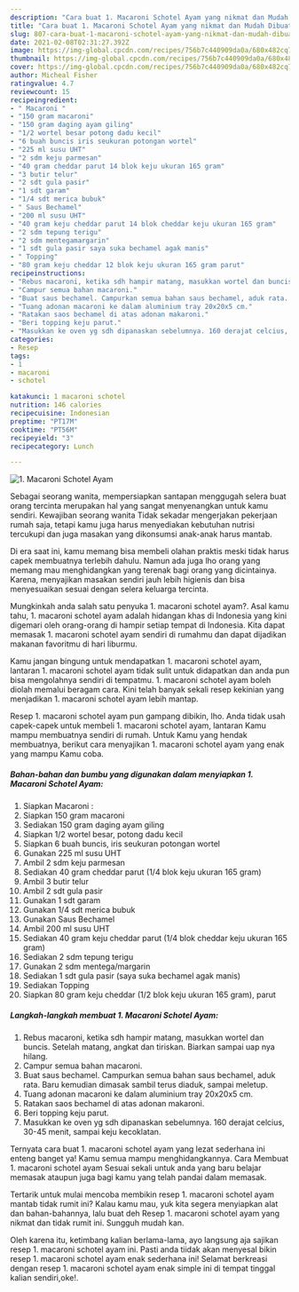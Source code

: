 ```yaml
---
description: "Cara buat 1. Macaroni Schotel Ayam yang nikmat dan Mudah Dibuat"
title: "Cara buat 1. Macaroni Schotel Ayam yang nikmat dan Mudah Dibuat"
slug: 807-cara-buat-1-macaroni-schotel-ayam-yang-nikmat-dan-mudah-dibuat
date: 2021-02-08T02:31:27.392Z
image: https://img-global.cpcdn.com/recipes/756b7c440909da0a/680x482cq70/1-macaroni-schotel-ayam-foto-resep-utama.jpg
thumbnail: https://img-global.cpcdn.com/recipes/756b7c440909da0a/680x482cq70/1-macaroni-schotel-ayam-foto-resep-utama.jpg
cover: https://img-global.cpcdn.com/recipes/756b7c440909da0a/680x482cq70/1-macaroni-schotel-ayam-foto-resep-utama.jpg
author: Micheal Fisher
ratingvalue: 4.7
reviewcount: 15
recipeingredient:
- " Macaroni "
- "150 gram macaroni"
- "150 gram daging ayam giling"
- "1/2 wortel besar potong dadu kecil"
- "6 buah buncis iris seukuran potongan wortel"
- "225 ml susu UHT"
- "2 sdm keju parmesan"
- "40 gram cheddar parut 14 blok keju ukuran 165 gram"
- "3 butir telur"
- "2 sdt gula pasir"
- "1 sdt garam"
- "1/4 sdt merica bubuk"
- " Saus Bechamel"
- "200 ml susu UHT"
- "40 gram keju cheddar parut 14 blok cheddar keju ukuran 165 gram"
- "2 sdm tepung terigu"
- "2 sdm mentegamargarin"
- "1 sdt gula pasir saya suka bechamel agak manis"
- " Topping"
- "80 gram keju cheddar 12 blok keju ukuran 165 gram parut"
recipeinstructions:
- "Rebus macaroni, ketika sdh hampir matang, masukkan wortel dan buncis. Setelah matang, angkat dan tiriskan. Biarkan sampai uap nya hilang."
- "Campur semua bahan macaroni."
- "Buat saus bechamel. Campurkan semua bahan saus bechamel, aduk rata. Baru kemudian dimasak sambil terus diaduk, sampai meletup."
- "Tuang adonan macaroni ke dalam aluminium tray 20x20x5 cm."
- "Ratakan saos bechamel di atas adonan makaroni."
- "Beri topping keju parut."
- "Masukkan ke oven yg sdh dipanaskan sebelumnya. 160 derajat celcius, 30-45 menit, sampai keju kecoklatan."
categories:
- Resep
tags:
- 1
- macaroni
- schotel

katakunci: 1 macaroni schotel 
nutrition: 146 calories
recipecuisine: Indonesian
preptime: "PT17M"
cooktime: "PT56M"
recipeyield: "3"
recipecategory: Lunch

---
```



![1. Macaroni Schotel Ayam](https://img-global.cpcdn.com/recipes/756b7c440909da0a/680x482cq70/1-macaroni-schotel-ayam-foto-resep-utama.jpg)

Sebagai seorang wanita, mempersiapkan santapan menggugah selera buat orang tercinta merupakan hal yang sangat menyenangkan untuk kamu sendiri. Kewajiban seorang  wanita Tidak sekadar mengerjakan pekerjaan rumah saja, tetapi kamu juga harus menyediakan kebutuhan nutrisi tercukupi dan juga masakan yang dikonsumsi anak-anak harus mantab.

Di era  saat ini, kamu memang bisa membeli olahan praktis meski tidak harus capek membuatnya terlebih dahulu. Namun ada juga lho orang yang memang mau menghidangkan yang terenak bagi orang yang dicintainya. Karena, menyajikan masakan sendiri jauh lebih higienis dan bisa menyesuaikan sesuai dengan selera keluarga tercinta. 



Mungkinkah anda salah satu penyuka 1. macaroni schotel ayam?. Asal kamu tahu, 1. macaroni schotel ayam adalah hidangan khas di Indonesia yang kini digemari oleh orang-orang di hampir setiap tempat di Indonesia. Kita dapat memasak 1. macaroni schotel ayam sendiri di rumahmu dan dapat dijadikan makanan favoritmu di hari liburmu.

Kamu jangan bingung untuk mendapatkan 1. macaroni schotel ayam, lantaran 1. macaroni schotel ayam tidak sulit untuk didapatkan dan anda pun bisa mengolahnya sendiri di tempatmu. 1. macaroni schotel ayam boleh diolah memalui beragam cara. Kini telah banyak sekali resep kekinian yang menjadikan 1. macaroni schotel ayam lebih mantap.

Resep 1. macaroni schotel ayam pun gampang dibikin, lho. Anda tidak usah capek-capek untuk membeli 1. macaroni schotel ayam, lantaran Kamu mampu membuatnya sendiri di rumah. Untuk Kamu yang hendak membuatnya, berikut cara menyajikan 1. macaroni schotel ayam yang enak yang mampu Kamu coba.

<!--inarticleads1-->

##### Bahan-bahan dan bumbu yang digunakan dalam menyiapkan 1. Macaroni Schotel Ayam:

1. Siapkan  Macaroni :
1. Siapkan 150 gram macaroni
1. Sediakan 150 gram daging ayam giling
1. Siapkan 1/2 wortel besar, potong dadu kecil
1. Siapkan 6 buah buncis, iris seukuran potongan wortel
1. Gunakan 225 ml susu UHT
1. Ambil 2 sdm keju parmesan
1. Sediakan 40 gram cheddar parut (1/4 blok keju ukuran 165 gram)
1. Ambil 3 butir telur
1. Ambil 2 sdt gula pasir
1. Gunakan 1 sdt garam
1. Gunakan 1/4 sdt merica bubuk
1. Gunakan  Saus Bechamel
1. Ambil 200 ml susu UHT
1. Sediakan 40 gram keju cheddar parut (1/4 blok cheddar keju ukuran 165 gram)
1. Sediakan 2 sdm tepung terigu
1. Gunakan 2 sdm mentega/margarin
1. Sediakan 1 sdt gula pasir (saya suka bechamel agak manis)
1. Sediakan  Topping
1. Siapkan 80 gram keju cheddar (1/2 blok keju ukuran 165 gram), parut




<!--inarticleads2-->

##### Langkah-langkah membuat 1. Macaroni Schotel Ayam:

1. Rebus macaroni, ketika sdh hampir matang, masukkan wortel dan buncis. Setelah matang, angkat dan tiriskan. Biarkan sampai uap nya hilang.
1. Campur semua bahan macaroni.
1. Buat saus bechamel. Campurkan semua bahan saus bechamel, aduk rata. Baru kemudian dimasak sambil terus diaduk, sampai meletup.
1. Tuang adonan macaroni ke dalam aluminium tray 20x20x5 cm.
1. Ratakan saos bechamel di atas adonan makaroni.
1. Beri topping keju parut.
1. Masukkan ke oven yg sdh dipanaskan sebelumnya. 160 derajat celcius, 30-45 menit, sampai keju kecoklatan.




Ternyata cara buat 1. macaroni schotel ayam yang lezat sederhana ini enteng banget ya! Kamu semua mampu menghidangkannya. Cara Membuat 1. macaroni schotel ayam Sesuai sekali untuk anda yang baru belajar memasak ataupun juga bagi kamu yang telah pandai dalam memasak.

Tertarik untuk mulai mencoba membikin resep 1. macaroni schotel ayam mantab tidak rumit ini? Kalau kamu mau, yuk kita segera menyiapkan alat dan bahan-bahannya, lalu buat deh Resep 1. macaroni schotel ayam yang nikmat dan tidak rumit ini. Sungguh mudah kan. 

Oleh karena itu, ketimbang kalian berlama-lama, ayo langsung aja sajikan resep 1. macaroni schotel ayam ini. Pasti anda tiidak akan menyesal bikin resep 1. macaroni schotel ayam enak sederhana ini! Selamat berkreasi dengan resep 1. macaroni schotel ayam enak simple ini di tempat tinggal kalian sendiri,oke!.

